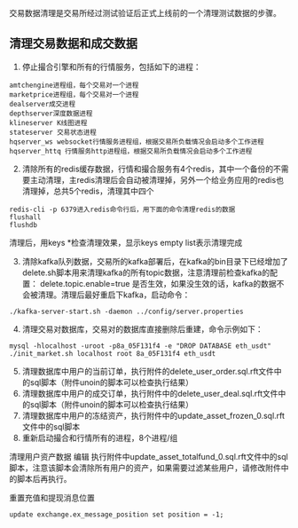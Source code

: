 交易数据清理是交易所经过测试验证后正式上线前的一个清理测试数据的步骤。

## 清理交易数据和成交数据

1. 停止撮合引擎和所有的行情服务，包括如下的进程：
```
amtchengine进程组，每个交易对一个进程
marketprice进程组，每个交易对一个进程
dealserver成交进程
depthserver深度数据进程
klineserver K线图进程
stateserver 交易状态进程
hqserver_ws websocket行情服务进程组，根据交易所负载情况会启动多个工作进程
hqserver_httq 行情服务http进程组，根据交易所负载情况会启动多个工作进程
```
2. 清除所有的redis缓存数据，行情和撮合服务有4个redis，其中一个备份的不需要主动清理，主redis清理后会自动被清理掉，另外一个给业务应用的redis也清理掉，总共5个redis，清理其中四个
```
redis-cli -p 6379进入redis命令行后，用下面的命令清理redis的数据
flushall
flushdb
```
清理后，用keys *检查清理效果，显示keys empty list表示清理完成

3. 清除kafka队列数据，交易所的kafka部署后，在kafka的bin目录下已经增加了delete.sh脚本用来清理kafka的所有topic数据，注意清理前检查kafka的配置：
delete.topic.enable=true
是否生效，如果没生效的话，kafka的数据不会被清理。清理后最好重启下kafka，启动命令：
```
./kafka-server-start.sh -daemon ../config/server.properties
```
4. 清理交易对数据库，交易对的数据库直接删除后重建，命令示例如下：
```
mysql -hlocalhost -uroot -p8a_05F131f4 -e "DROP DATABASE eth_usdt"
./init_market.sh localhost root 8a_05F131f4 eth_usdt
```
5. 清理数据库中用户的当前订单，执行附件的delete_user_order.sql.rft文件中的sql脚本（附件unoin的脚本可以检查执行结果）
6. 清理数据库中用户的成交订单，执行附件中的delete_user_deal.sql.rft文件中的sql脚本（附件unoin的脚本可以检查执行结果）
7. 清理数据库中用户的冻结资产，执行附件中的update_asset_frozen_0.sql.rft文件中的sql脚本
8. 重新启动撮合和行情所有的进程，8个进程/组

清理用户资产数据
编辑
执行附件中update_asset_totalfund_0.sql.rft文件中的sql脚本，注意该脚本会清除所有用户的资产，如果需要过滤某些用户，请修改附件中的脚本后再执行。

重置充值和提现消息位置
```
update exchange.ex_message_position set position = -1;
```